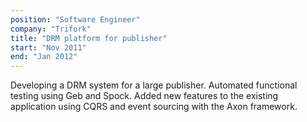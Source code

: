 ```yaml
---
position: "Software Engineer"
company: "Trifork"
title: "DRM platform for publisher"
start: "Nov 2011"
end: "Jan 2012"
---
```


Developing a DRM system for a large publisher. Automated functional testing using Geb and Spock. Added new features to the existing application using CQRS and event sourcing with the Axon framework.
